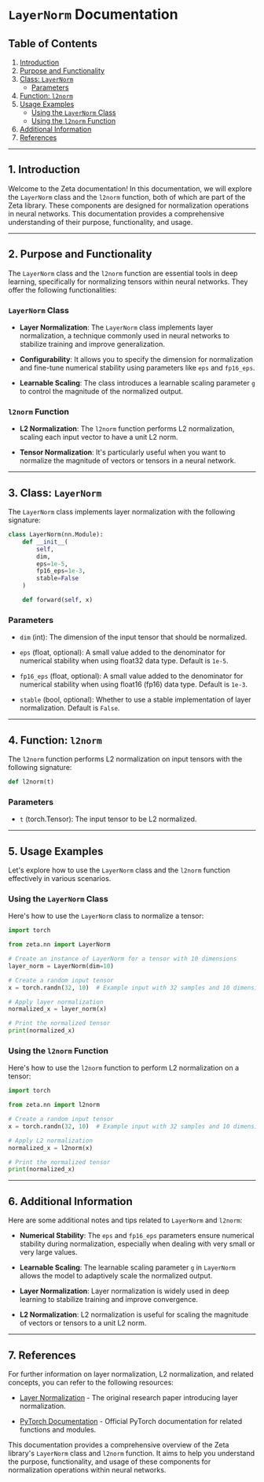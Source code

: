 # `LayerNorm` Documentation

## Table of Contents
1. [Introduction](#introduction)
2. [Purpose and Functionality](#purpose-and-functionality)
3. [Class: `LayerNorm`](#class-layernorm)
   - [Parameters](#parameters)
4. [Function: `l2norm`](#function-l2norm)
5. [Usage Examples](#usage-examples)
   - [Using the `LayerNorm` Class](#using-the-layernorm-class)
   - [Using the `l2norm` Function](#using-the-l2norm-function)
6. [Additional Information](#additional-information)
7. [References](#references)

---

## 1. Introduction <a name="introduction"></a>

Welcome to the Zeta documentation! In this documentation, we will explore the `LayerNorm` class and the `l2norm` function, both of which are part of the Zeta library. These components are designed for normalization operations in neural networks. This documentation provides a comprehensive understanding of their purpose, functionality, and usage.

---

## 2. Purpose and Functionality <a name="purpose-and-functionality"></a>

The `LayerNorm` class and the `l2norm` function are essential tools in deep learning, specifically for normalizing tensors within neural networks. They offer the following functionalities:

### `LayerNorm` Class

- **Layer Normalization**: The `LayerNorm` class implements layer normalization, a technique commonly used in neural networks to stabilize training and improve generalization.

- **Configurability**: It allows you to specify the dimension for normalization and fine-tune numerical stability using parameters like `eps` and `fp16_eps`.

- **Learnable Scaling**: The class introduces a learnable scaling parameter `g` to control the magnitude of the normalized output.

### `l2norm` Function

- **L2 Normalization**: The `l2norm` function performs L2 normalization, scaling each input vector to have a unit L2 norm.

- **Tensor Normalization**: It's particularly useful when you want to normalize the magnitude of vectors or tensors in a neural network.

---

## 3. Class: `LayerNorm` <a name="class-layernorm"></a>

The `LayerNorm` class implements layer normalization with the following signature:

```python
class LayerNorm(nn.Module):
    def __init__(
        self,
        dim,
        eps=1e-5,
        fp16_eps=1e-3,
        stable=False
    )

    def forward(self, x)
```

### Parameters <a name="parameters"></a>

- `dim` (int): The dimension of the input tensor that should be normalized.

- `eps` (float, optional): A small value added to the denominator for numerical stability when using float32 data type. Default is `1e-5`.

- `fp16_eps` (float, optional): A small value added to the denominator for numerical stability when using float16 (fp16) data type. Default is `1e-3`.

- `stable` (bool, optional): Whether to use a stable implementation of layer normalization. Default is `False`.

---

## 4. Function: `l2norm` <a name="function-l2norm"></a>

The `l2norm` function performs L2 normalization on input tensors with the following signature:

```python
def l2norm(t)
```

### Parameters

- `t` (torch.Tensor): The input tensor to be L2 normalized.

---

## 5. Usage Examples <a name="usage-examples"></a>

Let's explore how to use the `LayerNorm` class and the `l2norm` function effectively in various scenarios.

### Using the `LayerNorm` Class <a name="using-the-layernorm-class"></a>

Here's how to use the `LayerNorm` class to normalize a tensor:

```python
import torch

from zeta.nn import LayerNorm

# Create an instance of LayerNorm for a tensor with 10 dimensions
layer_norm = LayerNorm(dim=10)

# Create a random input tensor
x = torch.randn(32, 10)  # Example input with 32 samples and 10 dimensions

# Apply layer normalization
normalized_x = layer_norm(x)

# Print the normalized tensor
print(normalized_x)
```

### Using the `l2norm` Function <a name="using-the-l2norm-function"></a>

Here's how to use the `l2norm` function to perform L2 normalization on a tensor:

```python
import torch

from zeta.nn import l2norm

# Create a random input tensor
x = torch.randn(32, 10)  # Example input with 32 samples and 10 dimensions

# Apply L2 normalization
normalized_x = l2norm(x)

# Print the normalized tensor
print(normalized_x)
```

---

## 6. Additional Information <a name="additional-information"></a>

Here are some additional notes and tips related to `LayerNorm` and `l2norm`:

- **Numerical Stability**: The `eps` and `fp16_eps` parameters ensure numerical stability during normalization, especially when dealing with very small or very large values.

- **Learnable Scaling**: The learnable scaling parameter `g` in `LayerNorm` allows the model to adaptively scale the normalized output.

- **Layer Normalization**: Layer normalization is widely used in deep learning to stabilize training and improve convergence.

- **L2 Normalization**: L2 normalization is useful for scaling the magnitude of vectors or tensors to a unit L2 norm.

---

## 7. References <a name="references"></a>

For further information on layer normalization, L2 normalization, and related concepts, you can refer to the following resources:

- [Layer Normalization](https://arxiv.org/abs/1607.06450) - The original research paper introducing layer normalization.

- [PyTorch Documentation](https://pytorch.org/docs/stable/index.html) - Official PyTorch documentation for related functions and modules.

This documentation provides a comprehensive overview of the Zeta library's `LayerNorm` class and `l2norm` function. It aims to help you understand the purpose, functionality, and usage of these components for normalization operations within neural networks.
